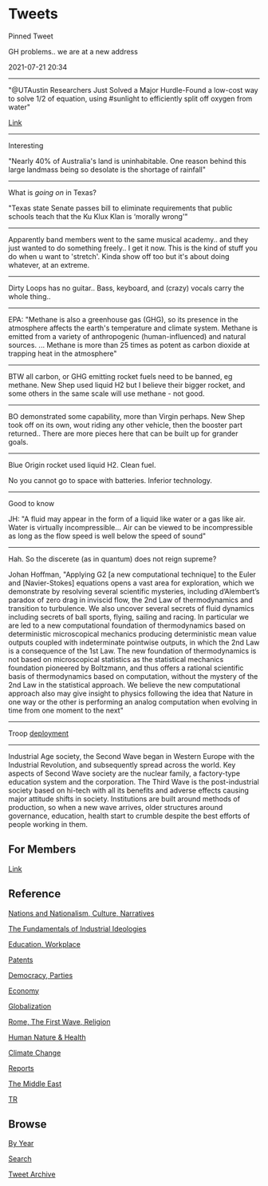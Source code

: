 # Tweets

Pinned Tweet

GH problems.. we are at a new address

2021-07-21 20:34

---

"@UTAustin Researchers Just Solved a Major Hurdle-Found a low-cost way
to solve 1/2 of equation, using #sunlight to efficiently split off
oxygen from water"

[Link](https://bit.ly/3BqkdG3)

---

Interesting

"Nearly 40% of Australia's land is uninhabitable. One reason behind
this large landmass being so desolate is the shortage of rainfall"

---

What is *going on* in Texas?

"Texas state Senate passes bill to eliminate requirements that public
schools teach that the Ku Klux Klan is ‘morally wrong'"

---

Apparently band members went to the same musical academy.. and they
just wanted to do something freely.. I get it now. This is the kind of
stuff you do when u want to 'stretch'. Kinda show off too but it's
about doing whatever, at an extreme.

---

Dirty Loops has no guitar.. Bass, keyboard, and (crazy) vocals carry
the whole thing..

---

EPA: "Methane is also a greenhouse gas (GHG), so its presence in the
atmosphere affects the earth's temperature and climate system. Methane
is emitted from a variety of anthropogenic (human-influenced) and
natural sources. ... Methane is more than 25 times as potent as carbon
dioxide at trapping heat in the atmosphere"

---

BTW all carbon, or GHG emitting rocket fuels need to be banned, eg
methane. New Shep used liquid H2 but I believe their bigger rocket,
and some others in the same scale will use methane - not good.

---

BO demonstrated some capability, more than Virgin perhaps. New Shep
took off on its own, wout riding any other vehicle, then the booster
part returned.. There are more pieces here that can be built up for
grander goals.

---

Blue Origin rocket used liquid H2. Clean fuel.

No you cannot go to space with batteries. Inferior technology.

---

Good to know

JH: "A fluid may appear in the form of a liquid like water or a gas
like air. Water is virtually incompressible... Air can be viewed to be
incompressible as long as the flow speed is well below the speed of
sound"

---

Hah. So the discerete (as in quantum) does not reign supreme?

Johan Hoffman, "Applying G2 [a new computational technique] to the
Euler and [Navier-Stokes] equations opens a vast area for exploration,
which we demonstrate by resolving several scientific mysteries,
including d’Alembert’s paradox of zero drag in inviscid flow, the 2nd
Law of thermodynamics and transition to turbulence. We also uncover
several secrets of fluid dynamics including secrets of ball sports,
flying, sailing and racing.  In particular we are led to a new
computational foundation of thermodynamics based on deterministic
microscopical mechanics producing deterministic mean value outputs
coupled with indeterminate pointwise outputs, in which the 2nd Law is
a consequence of the 1st Law. The new foundation of thermodynamics is
not based on microscopical statistics as the statistical mechanics
foundation pioneered by Boltzmann, and thus offers a rational
scientific basis of thermodynamics based on computation, without the
mystery of the 2nd Law in the statistical approach. We believe the new
computational approach also may give insight to physics following the
idea that Nature in one way or the other is performing an analog
computation when evolving in time from one moment to the next"

---

Troop [deployment](2019/05/confstats.md#gdtroop)

---

Industrial Age society, the Second Wave began in Western Europe with
the Industrial Revolution, and subsequently spread across the
world. Key aspects of Second Wave society are the nuclear family, a
factory-type education system and the corporation. The Third Wave is
the post-industrial society based on hi-tech with all its benefits and
adverse effects causing major attitude shifts in society. Institutions
are built around methods of production, so when a new wave arrives,
older structures around governance, education, health start to crumble
despite the best efforts of people working in them.

## For Members

[Link](https://thirdwave-members.herokuapp.com)

## Reference

[Nations and Nationalism, Culture, Narratives](/2013/02/nations-and-nationalism.md)

[The Fundamentals of Industrial Ideologies](/2011/04/fundamentals-of-industrial-ideologies.md)

[Education, Workplace](2017/09/education-workplace.md)

[Patents](/2018/09/patents.md)

[Democracy, Parties](/2016/11/democracy.md)

[Economy](/2018/05/economy.md)

[Globalization](/2018/09/globalization.md)

[Rome, The First Wave, Religion](/2017/12/rome.md)

[Human Nature & Health](/2020/07/human-nature.md)

[Climate Change](/2018/12/climate.md)

[Reports](/2019/05/reports.md)

[The Middle East](/2019/07/middleeast.md)

[TR](../tr)

## Browse

[By Year](years.md)

[Search](search.html)

[Tweet Archive](/tweets/README.md)


